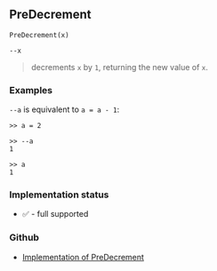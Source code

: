 ## PreDecrement

```
PreDecrement(x)

--x
```

> decrements `x` by `1`, returning the new value of `x`. 

### Examples

`--a` is equivalent to `a = a - 1`:

```
>> a = 2
  
>> --a    
1
 
>> a    
1
```
    






### Implementation status

* &#x2705; - full supported

### Github

* [Implementation of PreDecrement](https://github.com/axkr/symja_android_library/blob/master/symja_android_library/matheclipse-core/src/main/java/org/matheclipse/core/builtin/Arithmetic.java#L4701) 
